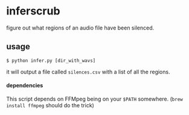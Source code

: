 # inferscrub

figure out what regions of an audio file have been silenced.

## usage

```
$ python infer.py [dir_with_wavs]
```
it will output a file called ```silences.csv``` with a list of all the regions.

#### dependencies

This script depends on FFMpeg being on your ```$PATH``` somewhere. (```brew install ffmpeg``` should do the trick)